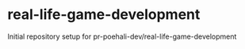 # real-life-game-development

Initial repository setup for pr-poehali-dev/real-life-game-development
